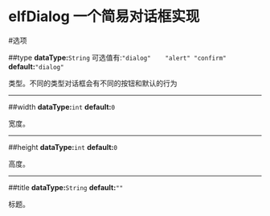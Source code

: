 elfDialog 一个简易对话框实现
==============================

#选项

##type
**dataType:**`String` 可选值有:`"dialog"	"alert"	"confirm"`	**default:**`"dialog"`

类型。不同的类型对话框会有不同的按钮和默认的行为

----

##width
**dataType:**`int`	**default:**`0`

宽度。

----

##height
**dataType:**`int`	**default:**`0`

高度。

----

##title
**dataType:**`String`	**default:**`""`

标题。









